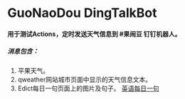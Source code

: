 # GuoNaoDou DingTalkBot

#### 用于测试Actions，定时发送天气信息到 #果闹豆 钉钉机器人。

##### 消息包含：

1. 平果天气。
2. qweather网站城市页面中显示的天气信息文本。
3. Edict每日一句页面上的图片及句子。 [英语每日一句](http://dict.eudic.net/home/dailysentence/)
